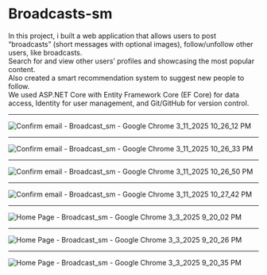 # Broadcasts-sm
In this project, i built a web application that allows users to post “broadcasts” (short messages with optional images), follow/unfollow other users, like broadcasts.<br /> 
Search for and view other users’ profiles and showcasing the most popular content.<br /> 
Also created a smart recommendation system to suggest new people to follow.<br />
We used ASP.NET Core with Entity Framework Core (EF Core) for data access, Identity for user management, and Git/GitHub for version control.<hr />
![Confirm email - Broadcast_sm - Google Chrome 3_11_2025 10_26_12 PM](https://github.com/user-attachments/assets/1cafaa58-f7bc-495c-91f2-80696adda591)<hr />
![Confirm email - Broadcast_sm - Google Chrome 3_11_2025 10_26_33 PM](https://github.com/user-attachments/assets/fa4ec2a4-2709-410e-83ac-62c9be124ac4)<hr />
![Confirm email - Broadcast_sm - Google Chrome 3_11_2025 10_26_50 PM](https://github.com/user-attachments/assets/ed2ca84a-ebc3-4367-8acf-93e3c742708e)<hr />
![Confirm email - Broadcast_sm - Google Chrome 3_11_2025 10_27_42 PM](https://github.com/user-attachments/assets/6afe1249-5d7c-4834-9f64-0d37f3ee568b)<hr />
![Home Page - Broadcast_sm - Google Chrome 3_3_2025 9_20_02 PM](https://github.com/user-attachments/assets/046a0a3e-26d3-4467-aacf-cb70adcdb272)<hr />
![Home Page - Broadcast_sm - Google Chrome 3_3_2025 9_20_26 PM](https://github.com/user-attachments/assets/68e123d6-fbf9-4a5a-89db-179635a40ce4)<hr />
![Home Page - Broadcast_sm - Google Chrome 3_3_2025 9_20_35 PM](https://github.com/user-attachments/assets/98060036-df39-4b79-ba7e-e26bd95996fc)
